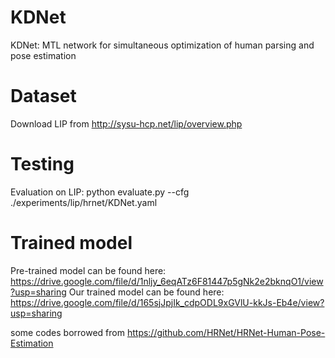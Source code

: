 # KDNet
KDNet: MTL network for simultaneous optimization of human parsing and
pose estimation

# Dataset
Download LIP from http://sysu-hcp.net/lip/overview.php

# Testing
Evaluation on LIP:
python evaluate.py --cfg ./experiments/lip/hrnet/KDNet.yaml

# Trained model
Pre-trained model can be found here:
https://drive.google.com/file/d/1nljy_6eqATz6F81447p5gNk2e2bknqO1/view?usp=sharing
Our trained model can be found here: 
https://drive.google.com/file/d/165sjJpjIk_cdpODL9xGVlU-kkJs-Eb4e/view?usp=sharing

some codes borrowed from https://github.com/HRNet/HRNet-Human-Pose-Estimation





